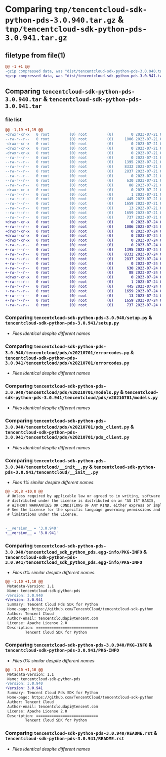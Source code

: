 # Comparing `tmp/tencentcloud-sdk-python-pds-3.0.940.tar.gz` & `tmp/tencentcloud-sdk-python-pds-3.0.941.tar.gz`

## filetype from file(1)

```diff
@@ -1 +1 @@
-gzip compressed data, was "dist/tencentcloud-sdk-python-pds-3.0.940.tar", last modified: Fri Jul 21 00:47:25 2023, max compression
+gzip compressed data, was "dist/tencentcloud-sdk-python-pds-3.0.941.tar", last modified: Mon Jul 24 00:41:38 2023, max compression
```

## Comparing `tencentcloud-sdk-python-pds-3.0.940.tar` & `tencentcloud-sdk-python-pds-3.0.941.tar`

### file list

```diff
@@ -1,19 +1,19 @@
-drwxr-xr-x   0 root         (0) root         (0)        0 2023-07-21 00:47:25.000000 tencentcloud-sdk-python-pds-3.0.940/
--rw-r--r--   0 root         (0) root         (0)     1006 2023-07-21 00:47:25.000000 tencentcloud-sdk-python-pds-3.0.940/setup.py
-drwxr-xr-x   0 root         (0) root         (0)        0 2023-07-21 00:47:25.000000 tencentcloud-sdk-python-pds-3.0.940/tencentcloud/
-drwxr-xr-x   0 root         (0) root         (0)        0 2023-07-21 00:47:25.000000 tencentcloud-sdk-python-pds-3.0.940/tencentcloud/pds/
-drwxr-xr-x   0 root         (0) root         (0)        0 2023-07-21 00:47:25.000000 tencentcloud-sdk-python-pds-3.0.940/tencentcloud/pds/v20210701/
--rw-r--r--   0 root         (0) root         (0)        0 2023-07-21 00:47:25.000000 tencentcloud-sdk-python-pds-3.0.940/tencentcloud/pds/v20210701/__init__.py
--rw-r--r--   0 root         (0) root         (0)     1395 2023-07-21 00:47:25.000000 tencentcloud-sdk-python-pds-3.0.940/tencentcloud/pds/v20210701/errorcodes.py
--rw-r--r--   0 root         (0) root         (0)     8332 2023-07-21 00:47:25.000000 tencentcloud-sdk-python-pds-3.0.940/tencentcloud/pds/v20210701/models.py
--rw-r--r--   0 root         (0) root         (0)     2837 2023-07-21 00:47:25.000000 tencentcloud-sdk-python-pds-3.0.940/tencentcloud/pds/v20210701/pds_client.py
--rw-r--r--   0 root         (0) root         (0)        0 2023-07-21 00:47:25.000000 tencentcloud-sdk-python-pds-3.0.940/tencentcloud/pds/__init__.py
--rw-r--r--   0 root         (0) root         (0)      630 2023-07-21 00:47:25.000000 tencentcloud-sdk-python-pds-3.0.940/tencentcloud/__init__.py
--rw-r--r--   0 root         (0) root         (0)       88 2023-07-21 00:47:25.000000 tencentcloud-sdk-python-pds-3.0.940/setup.cfg
-drwxr-xr-x   0 root         (0) root         (0)        0 2023-07-21 00:47:25.000000 tencentcloud-sdk-python-pds-3.0.940/tencentcloud_sdk_python_pds.egg-info/
--rw-r--r--   0 root         (0) root         (0)        1 2023-07-21 00:47:25.000000 tencentcloud-sdk-python-pds-3.0.940/tencentcloud_sdk_python_pds.egg-info/dependency_links.txt
--rw-r--r--   0 root         (0) root         (0)      445 2023-07-21 00:47:25.000000 tencentcloud-sdk-python-pds-3.0.940/tencentcloud_sdk_python_pds.egg-info/SOURCES.txt
--rw-r--r--   0 root         (0) root         (0)     1659 2023-07-21 00:47:25.000000 tencentcloud-sdk-python-pds-3.0.940/tencentcloud_sdk_python_pds.egg-info/PKG-INFO
--rw-r--r--   0 root         (0) root         (0)       13 2023-07-21 00:47:25.000000 tencentcloud-sdk-python-pds-3.0.940/tencentcloud_sdk_python_pds.egg-info/top_level.txt
--rw-r--r--   0 root         (0) root         (0)     1659 2023-07-21 00:47:25.000000 tencentcloud-sdk-python-pds-3.0.940/PKG-INFO
--rw-r--r--   0 root         (0) root         (0)      737 2023-07-21 00:47:25.000000 tencentcloud-sdk-python-pds-3.0.940/README.rst
+drwxr-xr-x   0 root         (0) root         (0)        0 2023-07-24 00:41:38.000000 tencentcloud-sdk-python-pds-3.0.941/
+-rw-r--r--   0 root         (0) root         (0)     1006 2023-07-24 00:41:38.000000 tencentcloud-sdk-python-pds-3.0.941/setup.py
+drwxr-xr-x   0 root         (0) root         (0)        0 2023-07-24 00:41:38.000000 tencentcloud-sdk-python-pds-3.0.941/tencentcloud/
+drwxr-xr-x   0 root         (0) root         (0)        0 2023-07-24 00:41:38.000000 tencentcloud-sdk-python-pds-3.0.941/tencentcloud/pds/
+drwxr-xr-x   0 root         (0) root         (0)        0 2023-07-24 00:41:38.000000 tencentcloud-sdk-python-pds-3.0.941/tencentcloud/pds/v20210701/
+-rw-r--r--   0 root         (0) root         (0)        0 2023-07-24 00:41:38.000000 tencentcloud-sdk-python-pds-3.0.941/tencentcloud/pds/v20210701/__init__.py
+-rw-r--r--   0 root         (0) root         (0)     1395 2023-07-24 00:41:38.000000 tencentcloud-sdk-python-pds-3.0.941/tencentcloud/pds/v20210701/errorcodes.py
+-rw-r--r--   0 root         (0) root         (0)     8332 2023-07-24 00:41:38.000000 tencentcloud-sdk-python-pds-3.0.941/tencentcloud/pds/v20210701/models.py
+-rw-r--r--   0 root         (0) root         (0)     2837 2023-07-24 00:41:38.000000 tencentcloud-sdk-python-pds-3.0.941/tencentcloud/pds/v20210701/pds_client.py
+-rw-r--r--   0 root         (0) root         (0)        0 2023-07-24 00:41:38.000000 tencentcloud-sdk-python-pds-3.0.941/tencentcloud/pds/__init__.py
+-rw-r--r--   0 root         (0) root         (0)      630 2023-07-24 00:41:38.000000 tencentcloud-sdk-python-pds-3.0.941/tencentcloud/__init__.py
+-rw-r--r--   0 root         (0) root         (0)       88 2023-07-24 00:41:38.000000 tencentcloud-sdk-python-pds-3.0.941/setup.cfg
+drwxr-xr-x   0 root         (0) root         (0)        0 2023-07-24 00:41:38.000000 tencentcloud-sdk-python-pds-3.0.941/tencentcloud_sdk_python_pds.egg-info/
+-rw-r--r--   0 root         (0) root         (0)        1 2023-07-24 00:41:38.000000 tencentcloud-sdk-python-pds-3.0.941/tencentcloud_sdk_python_pds.egg-info/dependency_links.txt
+-rw-r--r--   0 root         (0) root         (0)      445 2023-07-24 00:41:38.000000 tencentcloud-sdk-python-pds-3.0.941/tencentcloud_sdk_python_pds.egg-info/SOURCES.txt
+-rw-r--r--   0 root         (0) root         (0)     1659 2023-07-24 00:41:38.000000 tencentcloud-sdk-python-pds-3.0.941/tencentcloud_sdk_python_pds.egg-info/PKG-INFO
+-rw-r--r--   0 root         (0) root         (0)       13 2023-07-24 00:41:38.000000 tencentcloud-sdk-python-pds-3.0.941/tencentcloud_sdk_python_pds.egg-info/top_level.txt
+-rw-r--r--   0 root         (0) root         (0)     1659 2023-07-24 00:41:38.000000 tencentcloud-sdk-python-pds-3.0.941/PKG-INFO
+-rw-r--r--   0 root         (0) root         (0)      737 2023-07-24 00:41:38.000000 tencentcloud-sdk-python-pds-3.0.941/README.rst
```

### Comparing `tencentcloud-sdk-python-pds-3.0.940/setup.py` & `tencentcloud-sdk-python-pds-3.0.941/setup.py`

 * *Files identical despite different names*

### Comparing `tencentcloud-sdk-python-pds-3.0.940/tencentcloud/pds/v20210701/errorcodes.py` & `tencentcloud-sdk-python-pds-3.0.941/tencentcloud/pds/v20210701/errorcodes.py`

 * *Files identical despite different names*

### Comparing `tencentcloud-sdk-python-pds-3.0.940/tencentcloud/pds/v20210701/models.py` & `tencentcloud-sdk-python-pds-3.0.941/tencentcloud/pds/v20210701/models.py`

 * *Files identical despite different names*

### Comparing `tencentcloud-sdk-python-pds-3.0.940/tencentcloud/pds/v20210701/pds_client.py` & `tencentcloud-sdk-python-pds-3.0.941/tencentcloud/pds/v20210701/pds_client.py`

 * *Files identical despite different names*

### Comparing `tencentcloud-sdk-python-pds-3.0.940/tencentcloud/__init__.py` & `tencentcloud-sdk-python-pds-3.0.941/tencentcloud/__init__.py`

 * *Files 1% similar despite different names*

```diff
@@ -10,8 +10,8 @@
 # Unless required by applicable law or agreed to in writing, software
 # distributed under the License is distributed on an "AS IS" BASIS,
 # WITHOUT WARRANTIES OR CONDITIONS OF ANY KIND, either express or implied.
 # See the License for the specific language governing permissions and
 # limitations under the License.
 
 
-__version__ = '3.0.940'
+__version__ = '3.0.941'
```

### Comparing `tencentcloud-sdk-python-pds-3.0.940/tencentcloud_sdk_python_pds.egg-info/PKG-INFO` & `tencentcloud-sdk-python-pds-3.0.941/tencentcloud_sdk_python_pds.egg-info/PKG-INFO`

 * *Files 0% similar despite different names*

```diff
@@ -1,10 +1,10 @@
 Metadata-Version: 1.1
 Name: tencentcloud-sdk-python-pds
-Version: 3.0.940
+Version: 3.0.941
 Summary: Tencent Cloud Pds SDK for Python
 Home-page: https://github.com/TencentCloud/tencentcloud-sdk-python
 Author: Tencent Cloud
 Author-email: tencentcloudapi@tencent.com
 License: Apache License 2.0
 Description: ============================
         Tencent Cloud SDK for Python
```

### Comparing `tencentcloud-sdk-python-pds-3.0.940/PKG-INFO` & `tencentcloud-sdk-python-pds-3.0.941/PKG-INFO`

 * *Files 0% similar despite different names*

```diff
@@ -1,10 +1,10 @@
 Metadata-Version: 1.1
 Name: tencentcloud-sdk-python-pds
-Version: 3.0.940
+Version: 3.0.941
 Summary: Tencent Cloud Pds SDK for Python
 Home-page: https://github.com/TencentCloud/tencentcloud-sdk-python
 Author: Tencent Cloud
 Author-email: tencentcloudapi@tencent.com
 License: Apache License 2.0
 Description: ============================
         Tencent Cloud SDK for Python
```

### Comparing `tencentcloud-sdk-python-pds-3.0.940/README.rst` & `tencentcloud-sdk-python-pds-3.0.941/README.rst`

 * *Files identical despite different names*

